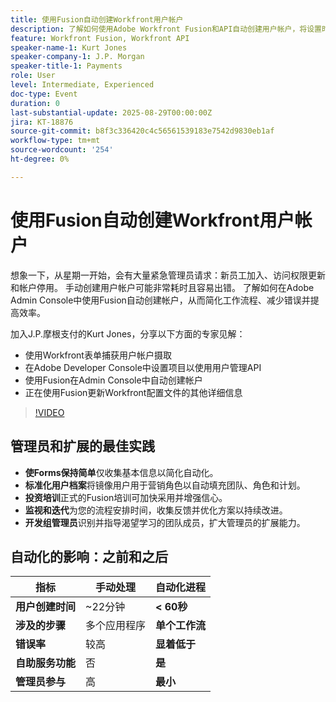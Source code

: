 ```yaml
---
title: 使用Fusion自动创建Workfront用户帐户
description: 了解如何使用Adobe Workfront Fusion和API自动创建用户帐户，将设置时间从22分钟缩短到60秒以下，并提高效率。
feature: Workfront Fusion, Workfront API
speaker-name-1: Kurt Jones
speaker-company-1: J.P. Morgan
speaker-title-1: Payments
role: User
level: Intermediate, Experienced
doc-type: Event
duration: 0
last-substantial-update: 2025-08-29T00:00:00Z
jira: KT-18876
source-git-commit: b8f3c336420c4c56561539183e7542d9830eb1af
workflow-type: tm+mt
source-wordcount: '254'
ht-degree: 0%

---
```



# 使用Fusion自动创建Workfront用户帐户

想象一下，从星期一开始，会有大量紧急管理员请求：新员工加入、访问权限更新和帐户停用。 手动创建用户帐户可能非常耗时且容易出错。 了解如何在Adobe Admin Console中使用Fusion自动创建帐户，从而简化工作流程、减少错误并提高效率。

加入J.P.摩根支付的Kurt Jones，分享以下方面的专家见解：

* 使用Workfront表单捕获用户帐户摄取
* 在Adobe Developer Console中设置项目以使用用户管理API
* 使用Fusion在Admin Console中自动创建帐户
* 正在使用Fusion更新Workfront配置文件的其他详细信息

>[!VIDEO](https://video.tv.adobe.com/v/3471496/?learn=on&enablevpops)

## 管理员和扩展的最佳实践

* **使Forms保持简单**&#x200B;仅收集基本信息以简化自动化。
* **标准化用户档案**&#x200B;将镜像用户用于营销角色以自动填充团队、角色和计划。
* **投资培训**&#x200B;正式的Fusion培训可加快采用并增强信心。
* **监视和迭代**&#x200B;为您的流程安排时间，收集反馈并优化方案以持续改进。
* **开发组管理员**&#x200B;识别并指导渴望学习的团队成员，扩大管理员的扩展能力。

## 自动化的影响：之前和之后

| **指标** | **手动处理** | **自动化进程** |
|-------------------------------|--------------------|-------------------------|
| **用户创建时间** | ~22分钟 | **&lt; 60秒** |
| **涉及的步骤** | 多个应用程序 | **单个工作流** |
| **错误率** | 较高 | **显着低于** |
| **自助服务功能** | 否 | **是** |
| **管理员参与** | 高 | **最小** |